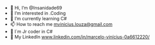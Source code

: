 - 👋 Hi, I’m @Insanidade69
- 👀 I’m interested in .Coding
- 🌱 I’m currently learning C#
- 📫 How to reach me mvinicius.louza@gmail.com
- 👾 I`m Jr coder in C# 
- 💼 My LinkedIn www.linkedin.com/in/marcelo-vinícius-0a6612220/

